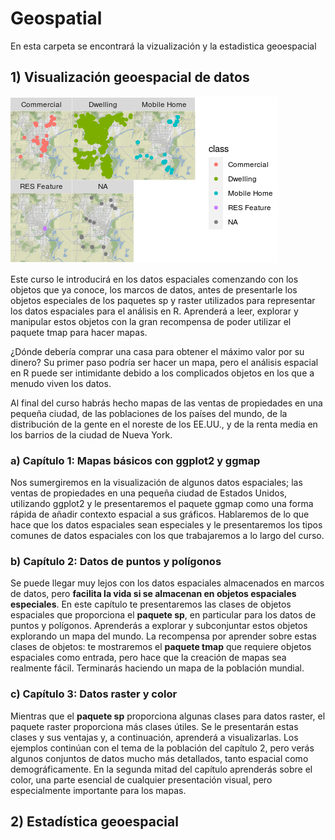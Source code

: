 # Geospatial

En esta carpeta se encontrará la vizualización y la estadistica geoespacial

## 1) Visualización geoespacial de datos

<img src="imagenes/map_1.png" />

Este curso le introducirá en los datos espaciales comenzando con los objetos que ya conoce, los marcos de datos, antes de presentarle los objetos especiales de los paquetes sp y raster utilizados para representar los datos espaciales para el análisis en R. Aprenderá a leer, explorar y manipular estos objetos con la gran recompensa de poder utilizar el paquete tmap para hacer mapas.

¿Dónde debería comprar una casa para obtener el máximo valor por su dinero? Su primer paso podría ser hacer un mapa, pero el análisis espacial en R puede ser intimidante debido a los complicados objetos en los que a menudo viven los datos.

Al final del curso habrás hecho mapas de las ventas de propiedades en una pequeña ciudad, de las poblaciones de los países del mundo, de la distribución de la gente en el noreste de los EE.UU., y de la renta media en los barrios de la ciudad de Nueva York.

### a) Capítulo 1: Mapas básicos con ggplot2 y ggmap

Nos sumergiremos en la visualización de algunos datos espaciales; las ventas de propiedades en una pequeña ciudad de Estados Unidos, utilizando ggplot2 y le presentaremos el paquete ggmap como una forma rápida de añadir contexto espacial a sus gráficos. Hablaremos de lo que hace que los datos espaciales sean especiales y le presentaremos los tipos comunes de datos espaciales con los que trabajaremos a lo largo del curso.

### b) Capítulo 2: Datos de puntos y polígonos

Se puede llegar muy lejos con los datos espaciales almacenados en marcos de datos, pero **facilita la vida si se almacenan en objetos espaciales especiales**. En este capítulo te presentaremos las clases de objetos espaciales que proporciona el **paquete sp**, en particular para los datos de puntos y polígonos. Aprenderás a explorar y subconjuntar estos objetos explorando un mapa del mundo. La recompensa por aprender sobre estas clases de objetos: te mostraremos el **paquete tmap** que requiere objetos espaciales como entrada, pero hace que la creación de mapas sea realmente fácil. Terminarás haciendo un mapa de la población mundial.

### c) Capítulo 3: Datos raster y color

Mientras que el **paquete sp** proporciona algunas clases para datos raster, el paquete raster proporciona más clases útiles. Se le presentarán estas clases y sus ventajas y, a continuación, aprenderá a visualizarlas. Los ejemplos continúan con el tema de la población del capítulo 2, pero verás algunos conjuntos de datos mucho más detallados, tanto espacial como demográficamente. En la segunda mitad del capítulo aprenderás sobre el color, una parte esencial de cualquier presentación visual, pero especialmente importante para los mapas.

## 2) Estadística geoespacial
